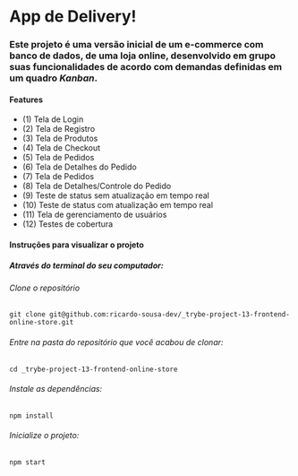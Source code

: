 # App de Delivery!

### Este projeto é uma versão inicial de um e-commerce com banco de dados, de uma **loja online**, desenvolvido em grupo suas funcionalidades de acordo com demandas definidas em um quadro _Kanban_. 

#### Features

  - (1) Tela de Login 
  - (2) Tela de Registro 
  - (3) Tela de Produtos 
  - (4) Tela de Checkout
  - (5) Tela de Pedidos 
  - (6) Tela de Detalhes do Pedido 
  - (7) Tela de Pedidos 
  - (8) Tela de Detalhes/Controle do Pedido 
  - (9) Teste de status sem atualização em tempo real 
  - (10) Teste de status com atualização em tempo real 
  - (11) Tela de gerenciamento de usuários
  - (12) Testes de cobertura 


#### Instruções para visualizar o projeto
##### Através do terminal do seu computador:
###### Clone o repositório
`git clone git@github.com:ricardo-sousa-dev/_trybe-project-13-frontend-online-store.git`
###### Entre na pasta do repositório que você acabou de clonar:
`cd _trybe-project-13-frontend-online-store`
###### Instale as dependências:
`npm install`
###### Inicialize o projeto:
`npm start`
